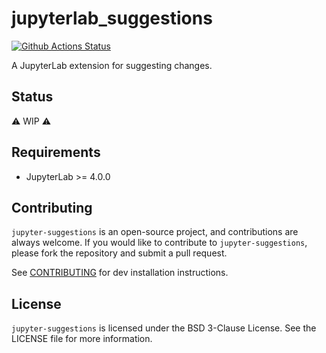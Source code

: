 # jupyterlab_suggestions

[![Github Actions Status](https://github.com/QuantStack/jupyter-suggestions/workflows/Build/badge.svg)](https://github.com/QuantStack/jupyter-suggestions/actions/workflows/build.yml)

A JupyterLab extension for suggesting changes.

## Status

⚠️ WIP ⚠️

## Requirements

- JupyterLab >= 4.0.0

## Contributing

`jupyter-suggestions` is an open-source project, and contributions are always welcome. If you would like to contribute to `jupyter-suggestions`, please fork the repository and submit a pull request.

See [CONTRIBUTING](CONTRIBUTING.md) for dev installation instructions.

## License

`jupyter-suggestions` is licensed under the BSD 3-Clause License. See the LICENSE file for more information.
